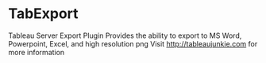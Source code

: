 # TabExport
Tableau Server Export Plugin
Provides the ability to export to MS Word, Powerpoint, Excel, and high resolution png
Visit http://tableaujunkie.com for more information
